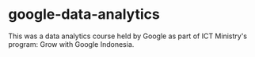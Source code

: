 # google-data-analytics
This was a data analytics course held by Google as part of ICT Ministry's program: Grow with Google Indonesia.

